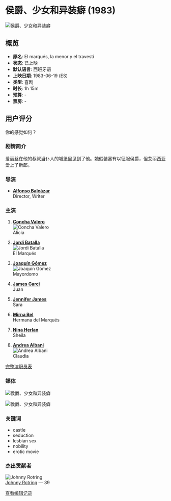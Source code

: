# 侯爵、少女和异装癖 (1983)

![侯爵、少女和异装癖](https://media.themoviedb.org/t/p/w300_and_h450_bestv2/9see4jy5baif3vZMAZiEGBgVMMK.jpg)

## 概览

- **原名**: El marqués, la menor y el travesti
- **状态**: 已上映
- **默认语言**: 西班牙语
- **上映日期**: 1983-06-19 (ES)
- **类型**: 喜剧
- **时长**: 1h 15m
- **预算**: -
- **票房**: -

## 用户评分

你的感觉如何？

### 剧情简介

爱丽丝在他的叔叔当仆人的城堡里见到了他。她假装富有以征服侯爵，但艾丽西亚爱上了新郎。

### 导演

- **[Alfonso Balcázar](https://www.themoviedb.org/person/230667-alfonso-balcazar?language=zh-CN)**  
  Director, Writer

### 主演

1. **[Concha Valero](https://www.themoviedb.org/person/106051-concha-valero?language=zh-CN)**  
   ![Concha Valero](https://media.themoviedb.org/t/p/w138_and_h175_face/gmt2Y8sAcMqPsDeTCOnEvp3iCNo.jpg)  
   Alicia

2. **[Jordi Batalla](https://www.themoviedb.org/person/1487188-jordi-batalla?language=zh-CN)**  
   ![Jordi Batalla](https://media.themoviedb.org/t/p/w138_and_h175_face/geButW13glmcECMbZcw2QTx05ec.jpg)  
   El Marqués

3. **[Joaquín Gómez](https://www.themoviedb.org/person/2310290-joaquin-gomez?language=zh-CN)**  
   ![Joaquín Gómez](https://media.themoviedb.org/t/p/w138_and_h175_face/kBibeuuZiwdiHGT3PwJlWrDPMHn.jpg)  
   Mayordomo

4. **[James Garci](https://www.themoviedb.org/person/1487189-james-garci?language=zh-CN)**  
   Juan

5. **[Jennifer James](https://www.themoviedb.org/person/1381449-jennifer-james?language=zh-CN)**  
   Sara

6. **[Mirna Bel](https://www.themoviedb.org/person/1380770-mirna-bel?language=zh-CN)**  
   Hermana del Marqués

7. **[Nina Herlan](https://www.themoviedb.org/person/1499133-nina-herlan?language=zh-CN)**  
   Sheila

8. **[Andrea Albani](https://www.themoviedb.org/person/1021680-andrea-albani?language=zh-CN)**  
   ![Andrea Albani](https://media.themoviedb.org/t/p/w138_and_h175_face/h2K91f7ZljLnOvg4mMvD2Gy1Ouu.jpg)  
   Claudia

[完整演职员表](https://www.themoviedb.org/movie/351326-el-marques-la-menor-y-el-travesti/cast?language=zh-CN)

### 媒体

![侯爵、少女和异装癖](https://media.themoviedb.org/t/p/w533_and_h300_bestv2/lfpEvqGXHI0XLCVSVmZmh2BhBmt.jpg)

![侯爵、少女和异装癖](https://media.themoviedb.org/t/p/w220_and_h330_face/9see4jy5baif3vZMAZiEGBgVMMK.jpg)

### 关键词

- castle
- seduction
- lesbian sex
- nobility
- erotic movie

### 杰出贡献者

![Johnny Rotring](https://media.themoviedb.org/t/p/w45_and_h45_face/9RNGkkHTffw7WvXrokEBvsiX6PI.jpg)  
[Johnny Rotring](https://www.themoviedb.org/u/Voidoid?language=zh-CN) — 39

[查看编辑记录](https://www.themoviedb.org/movie/351326-el-marques-la-menor-y-el-travesti/changes?language=zh-CN)